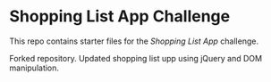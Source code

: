 # Shopping List App Challenge

This repo contains starter files for the *Shopping List App* challenge.

Forked repository. Updated shopping list upp using jQuery and DOM manipulation.